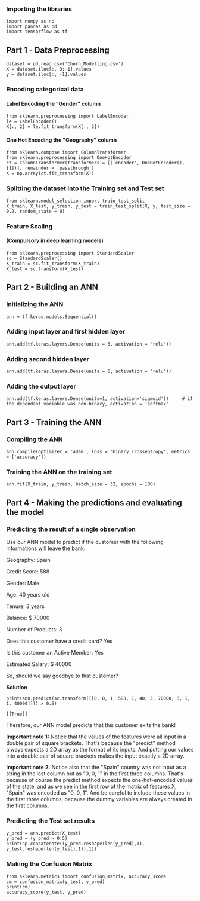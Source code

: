 ### Importing the libraries
```
import numpy as np
import pandas as pd
import tensorflow as tf
```

## Part 1 - Data Preprocessing
```
dataset = pd.read_csv('Churn_Modelling.csv')
X = dataset.iloc[:, 3:-1].values
y = dataset.iloc[:, -1].values
```

### Encoding categorical data
#### Label Encoding the "Gender" column
```
from sklearn.preprocessing import LabelEncoder
le = LabelEncoder()
X[:, 2] = le.fit_transform(X[:, 2])
```
#### One Hot Encoding the "Geography" column
```
from sklearn.compose import ColumnTransformer
from sklearn.preprocessing import OneHotEncoder
ct = ColumnTransformer(transformers = [('encoder', OneHotEncoder(), [1])], remainder = 'passthrough')
X = np.array(ct.fit_transform(X))
```

### Splitting the dataset into the Training set and Test set
```
from sklearn.model_selection import train_test_split
X_train, X_test, y_train, y_test = train_test_split(X, y, test_size = 0.2, random_state = 0)
```

### Feature Scaling 
#### (Compulsory in deep learning models)
```
from sklearn.preprocessing import StandardScaler
sc = StandardScaler()
X_train = sc.fit_transform(X_train)
X_test = sc.transform(X_test)
```

## Part 2 - Building an ANN
### Initializing the ANN
```
ann = tf.keras.models.Sequential()
```

### Adding input layer and first hidden layer
```
ann.add(tf.keras.layers.Dense(units = 6, activation = 'relu'))
```

### Adding second hidden layer
```
ann.add(tf.keras.layers.Dense(units = 6, activation = 'relu'))
```

### Adding the output layer
```
ann.add(tf.keras.layers.Dense(units=1, activation='sigmoid'))     # if the dependant variable was non-binary, activation = 'softmax'
```

## Part 3 - Training the ANN
### Compiling the ANN
```
ann.compile(optimizer = 'adam', loss = 'binary_crossentropy', metrics = ['accuracy'])
```

### Training the ANN on the training set
```
ann.fit(X_train, y_train, batch_size = 32, epochs = 100)
```

## Part 4 - Making the predictions and evaluating the model
### Predicting the result of a single observation

Use our ANN model to predict if the customer with the following informations will leave the bank: 

Geography: Spain

Credit Score: 588

Gender: Male

Age: 40 years old

Tenure: 3 years

Balance: \$ 70000

Number of Products: 3

Does this customer have a credit card? Yes

Is this customer an Active Member: Yes

Estimated Salary: \$ 40000

So, should we say goodbye to that customer?

**Solution**
```
print(ann.predict(sc.transform([[0, 0, 1, 588, 1, 40, 3, 70000, 3, 1, 1, 40000]])) > 0.5)
```
```
[[True]]
```
Therefore, our ANN model predicts that this customer exits the bank!


**Important note 1:** Notice that the values of the features were all input in a double pair of square brackets. That's because the "predict" method always expects a 2D array as the format of its inputs. And putting our values into a double pair of square brackets makes the input exactly a 2D array.

**Important note 2:** Notice also that the "Spain" country was not input as a string in the last column but as "0, 0, 1" in the first three columns. That's because of course the predict method expects the one-hot-encoded values of the state, and as we see in the first row of the matrix of features X, "Spain" was encoded as "0, 0, 1". And be careful to include these values in the first three columns, because the dummy variables are always created in the first columns.


### Predicting the Test set results
```
y_pred = ann.predict(X_test)
y_pred = (y_pred > 0.5)
print(np.concatenate((y_pred.reshape(len(y_pred),1), y_test.reshape(len(y_test),1)),1))
```

### Making the Confusion Matrix
```
from sklearn.metrics import confusion_matrix, accuracy_score
cm = confusion_matrix(y_test, y_pred)
print(cm)
accuracy_score(y_test, y_pred)
```
